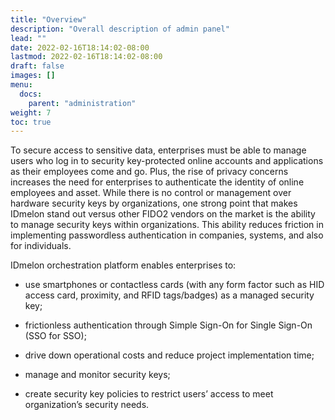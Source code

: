 ```yaml
---
title: "Overview"
description: "Overall description of admin panel"
lead: ""
date: 2022-02-16T18:14:02-08:00
lastmod: 2022-02-16T18:14:02-08:00
draft: false
images: []
menu:
  docs:
    parent: "administration"
weight: 7
toc: true
---
```


To secure access to sensitive data, enterprises must be able to manage users who log in to security key-protected online accounts and applications as their employees come and go. Plus, the rise of privacy concerns increases the need for enterprises to authenticate the identity of online employees and asset. While there is no control or management over hardware security keys by organizations, one strong point that makes IDmelon stand out versus other FIDO2 vendors on the market is the ability to manage security keys within organizations. This ability reduces friction in implementing passwordless authentication in companies, systems, and also for individuals.

IDmelon orchestration platform enables enterprises to:

- use smartphones or contactless cards (with any form factor such as HID access card, proximity, and RFID tags/badges) as a managed security key;

- frictionless authentication through Simple Sign-On for Single Sign-On (SSO for SSO);

- drive down operational costs and reduce project implementation time;

- manage and monitor security keys;

- create security key policies to restrict users’ access to meet organization’s security needs.
